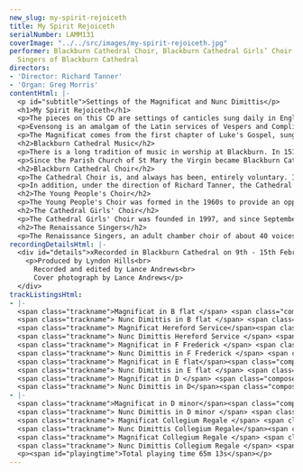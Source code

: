 ```yaml
---
new_slug: my-spirit-rejoiceth
title: My Spirit Rejoiceth
serialNumber: LAMM131
coverImage: "../../src/images/my-spirit-rejoiceth.jpg"
performer: Blackburn Cathedral Choir, Blackburn Cathedral Girls’ Choir and The Renaissance
  Singers of Blackburn Cathedral
directors:
- 'Director: Richard Tanner'
- 'Organ: Greg Morris'
contentHtml: |-
  <p id="subtitle">Settings of the Magnificat and Nunc Dimittis</p>
  <h1>My Spirit Rejoiceth</h1>
  <p>The pieces on this CD are settings of canticles sung daily in English Cathedrals at the service of Evensong. This tradition dates back to 1549, when the first Booke of Common Prayer and Administration of the Sacramentes was published.</p>
  <p>Evensong is an amalgam of the Latin services of Vespers and Compline. In theory, the Magnificat and Nunc Dimittis may be replaced by two other canticles, the Cantate Domino and Deus misereatur, though in practice the former are almost invariably used.This results in a service in which the canticles wonderfully complement the readings of scripture at the service.</p>
  <p>The Magnificat comes from the first chapter of Luke's Gospel, sung by Mary on her visit to Elizabeth after she had heard that she was to be the mother of Jesus. It celebrates God's work in history, and comes in response to the lesson from the Old Testament, the scriptures of the ancient Israelites. In contrast, the Nunc Dimittis looks forward to Jesus as 'a light to lighten the Gentiles' and 'the glory of thy people Israel'. Sung in response to the New Testament lesson, the text comes from Luke Chapter 2, and was sung by Simeon at the occasion of the presentation of Jesus at the temple.</p>
  <h2>Blackburn Cathedral Music</h2>
  <p>There is a long tradition of music in worship at Blackburn. In 1514 Thomas Stanley, second Earl of Derby, founded a school, and its twelve boys formed part of the choir to sing Masses and Sunday services in the Parish Church. It is clear that the music was held in great esteem then, and a long succession of distinguished musicians have maintained and enhanced the high standard of choral singing. Famous organists of Blackburn include Henry Smart, Henry Coleman and Charles Hylton Stewart. Samuel Sebastian Wesley was almost appointed organist aged 17, however the Vicar of Blackburn rejected him on the grounds that he was too young and inexperienced to rid the gentlemen of the choir of their bad habits!</p>
  <p>Since the Parish Church of St Mary the Virgin became Blackburn Cathedral in 1926, Lancashire's only Anglican Cathedral, the choir has grown in stature. The discipline and vast experience of Thomas Duerden (1939-64) laid the foundations of a Cathedral choral establishment. John Bertalot (1964-1983) brought to it his unique blend of excitement and inspiration. David Cooper (1983-1994) created a choral sound, which was characterised by its blend and attention to detail. From 1994 until Easter 1998 Gordon Stewart was Director of Music. Gordon was himself a pupil of John Bertalot and is well-known as both choir trainer and concert organist. At the start of June 1998, Richard Tanner became Cathedral Organist and Director of Music.</p>
  <h2>Blackburn Cathedral Choir</h2>
  <p>The Cathedral Choir is, and always has been, entirely voluntary. It sings a large repertoire to a very high standard. The choir sings at the Cathedral Eucharist and Choral Evensong on Sundays as well as on major feast days and for specified Diocesan Services. The trebles sing Evensong on Wednesdays.</p>
  <p>In addition, under the direction of Richard Tanner, the Cathedral Choir has made broadcasts on both Radio and television. They have taken part in many special services and events. These include: the Festival of the Sons of the Clergy at St Paul's Cathedral (1999); a special service in the Cathedral, in the presence of HRH The Princess Royal, in June 1999 to celebrate the rebuilding of the Cathedral's Lantern Tower; and the Memorial Service for Jack Walker (Chairman of Blackburn Rovers Football Club). They have sung with the Royal Liverpool Philharmonic Orchestra, The Northern Chamber Orchestra and Manchester Camerata. LAMMAS records have released a number of recordings and the choir has undertaken highly successful tours to Germany and USA.</p>
  <h2>The Young People's Choir</h2>
  <p>The Young People's Choir was formed in the 1960s to provide an opportunity for boys to continue singing at the Cathedral after their voices had changed. In the 1970s a soprano line was added to the choir. There are about 20 singers, between the ages of 14 and 21 in the YPC. They sing Matins on Sundays each week and take part in a variety of special services and concerts, both at the Cathedral and around the Diocese, and are directed by the Assistant Director of Music. In 2002 the YPC undertook their first foreign tour, to Rome, as well as a live broadcast of Choral Matins on BBC Radio 4.</p>
  <h2>The Cathedral Girls' Choir</h2>
  <p>The Cathedral Girls' Choir was founded in 1997, and since September 1998 has greatly expanded in number and its musical output and repertoire has grown considerably. They have appeared on BBC TV's Songs of Praise. In April 2001 they went on their first foreign tour, to Germany and on May 7th 2001 they gave their first Radio broadcast on BBC Radio 4's Daily Service.</p>
  <h2>The Renaissance Singers</h2>
  <p>The Renaissance Singers, an adult chamber choir of about 40 voices, gives concerts and occasionally sings services in the Cathedral, around the Diocese and further afield. It was formed in the 1960's by John Bertalot and each successive Cathedral Organist has directed the choir.</p>
recordingDetailsHtml: |-
  <div id="details">xRecorded in Blackburn Cathedral on 9th - 15th February 2001 by kind permission of the Dean and Chapter.
    <p>Produced by Lyndon Hills<br>
      Recorded and edited by Lance Andrews<br>
      Cover photograph by Lance Andrews</p>
  </div>
trackListingsHtml:
- |-
  <span class="trackname">Magnificat in B flat </span> <span class="composer">Henry Smart</span><br>
  <span class="trackname"> Nunc Dimittis in B flat </span> <span class="composer">Henry Smart</span><br>
  <span class="trackname"> Magnificat Hereford Service</span><span class="composer"> Richard Lloyd</span><br>
  <span class="trackname"> Nunc Dimittis Hereford Service </span> <span class="composer">Richard Lloyd</span><br>
  <span class="trackname"> Magnificat in F Frederick </span> <span class="composer">John Read</span><br>
  <span class="trackname"> Nunc Dimittis in F Frederick </span> <span class="composer">John Read</span><br>
  <span class="trackname"> Magnificat in E flat</span><span class="composer"> Sydney Watson</span><br>
  <span class="trackname"> Nunc Dimittis in E flat </span> <span class="composer">Sydney Watson</span><br>
  <span class="trackname"> Magnificat in D </span> <span class="composer">Herbert Brewer</span><br>
  <span class="trackname"> Nunc Dimittis in D</span><span class="composer"> Herbert Brewer</span>
- |-
  <span class="trackname">Magnificat in D minor</span><span class="composer"> Robert Ashfield</span><br>
  <span class="trackname"> Nunc Dimittis in D minor </span> <span class="composer">Robert Ashfield</span><br>
  <span class="trackname"> Magnificat Collegium Regale </span> <span class="composer">John Tavener</span><br>
  <span class="trackname"> Nunc Dimittis Collegium Regale</span><span class="composer"> John Tavener</span><br>
  <span class="trackname"> Magnificat Collegium Regale </span> <span class="composer">Herbert Howells</span><br>
  <span class="trackname"> Nunc Dimittis Collegium Regale </span> <span class="composer">Herbert Howells </span>
  <p><span id="playingtime">Total playing time 65m 13s</span></p>
---
```


